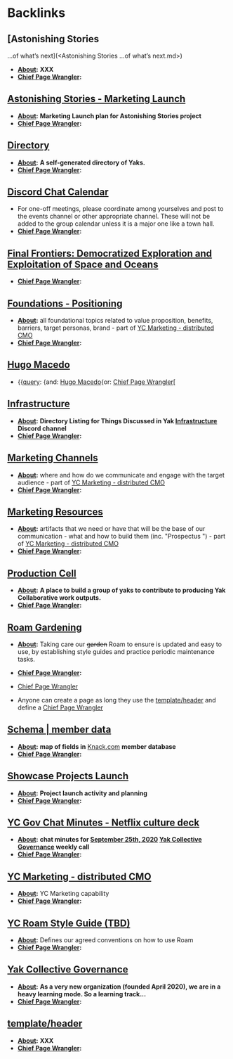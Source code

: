 
# Backlinks
## [Astonishing Stories
...of what’s next](<Astonishing Stories
...of what’s next.md>)
- **[About](<About.md>):** __XXX__
- **[Chief Page Wrangler](<Chief Page Wrangler.md>):**

## [Astonishing Stories - Marketing Launch](<Astonishing Stories - Marketing Launch.md>)
- **[About](<About.md>):** __Marketing Launch plan for Astonishing Stories project__
- **[Chief Page Wrangler](<Chief Page Wrangler.md>):**

## [Directory](<Directory.md>)
- **[About](<About.md>):** __A self-generated directory of Yaks.__
- **[Chief Page Wrangler](<Chief Page Wrangler.md>):**

## [Discord Chat Calendar](<Discord Chat Calendar.md>)
- For one-off meetings, please coordinate among yourselves and post to the events channel or other appropriate channel. These will not be added to the group calendar unless it is a major one like a town hall.
- **[Chief Page Wrangler](<Chief Page Wrangler.md>):**

## [Final Frontiers: Democratized Exploration and Exploitation of Space and Oceans](<Final Frontiers: Democratized Exploration and Exploitation of Space and Oceans.md>)
- **[Chief Page Wrangler](<Chief Page Wrangler.md>):**

## [Foundations - Positioning](<Foundations - Positioning.md>)
- **[About](<About.md>):** all foundational topics related to value proposition, benefits, barriers, target personas, brand - part of [YC Marketing - distributed CMO](<YC Marketing - distributed CMO.md>) 
- **[Chief Page Wrangler](<Chief Page Wrangler.md>):**

## [Hugo Macedo](<Hugo Macedo.md>)
- {{[query](<query.md>): {and: [Hugo Macedo](<Hugo Macedo.md>){or: [Chief Page Wrangler](<Chief Page Wrangler.md>)[

## [Infrastructure](<Infrastructure.md>)
- **[About](<About.md>):** __Directory Listing for Things Discussed in Yak [Infrastructure](<Infrastructure.md>) Discord channel__
- **[Chief Page Wrangler](<Chief Page Wrangler.md>):**

## [Marketing Channels](<Marketing Channels.md>)
- **[About](<About.md>):** where and how do we communicate and engage with the target audience - part of [YC Marketing - distributed CMO](<YC Marketing - distributed CMO.md>)
- **[Chief Page Wrangler](<Chief Page Wrangler.md>):**

## [Marketing Resources](<Marketing Resources.md>)
- **[About](<About.md>):** artifacts that we need or have that will be the base of our communication - what and how to build them (inc. "Prospectus ") - part of [YC Marketing - distributed CMO](<YC Marketing - distributed CMO.md>)
- **[Chief Page Wrangler](<Chief Page Wrangler.md>):**

## [Production Cell](<Production Cell.md>)
- **[About](<About.md>):** __A place to build a group of yaks to contribute to producing Yak Collaborative work outputs.__
- **[Chief Page Wrangler](<Chief Page Wrangler.md>):**

## [Roam Gardening](<Roam Gardening.md>)
- **[About](<About.md>):** Taking care our ~~garden~~ Roam to ensure is updated and easy to use, by establishing style guides and practice periodic maintenance tasks.
- **[Chief Page Wrangler](<Chief Page Wrangler.md>):**

- [Chief Page Wrangler](<Chief Page Wrangler.md>)

- Anyone can create a page as long they use the [template/header](<template/header.md>) and define a [Chief Page Wrangler](<Chief Page Wrangler.md>)

## [Schema | member data](<Schema | member data.md>)
- **[About](<About.md>):** __map of fields in__ [Knack.com](<Knack.com.md>) __member database__
- **[Chief Page Wrangler](<Chief Page Wrangler.md>):**

## [Showcase Projects Launch](<Showcase Projects Launch.md>)
- **[About](<About.md>):** __Project launch activity and planning__
- **[Chief Page Wrangler](<Chief Page Wrangler.md>):**

## [YC Gov Chat Minutes - Netflix culture deck](<YC Gov Chat Minutes - Netflix culture deck.md>)
- **[About](<About.md>):** __chat minutes for [September 25th, 2020](<September 25th, 2020.md>) [Yak Collective Governance](<Yak Collective Governance.md>) weekly call__
- **[Chief Page Wrangler](<Chief Page Wrangler.md>):**

## [YC Marketing - distributed CMO](<YC Marketing - distributed CMO.md>)
- **[About](<About.md>):** YC Marketing capability
- **[Chief Page Wrangler](<Chief Page Wrangler.md>):**

## [YC Roam Style Guide (TBD)](<YC Roam Style Guide (TBD).md>)
- **[About](<About.md>):** Defines our agreed conventions on how to use Roam
- **[Chief Page Wrangler](<Chief Page Wrangler.md>):**

## [Yak Collective Governance](<Yak Collective Governance.md>)
- **[About](<About.md>):** __As a very new organization (founded April 2020), we are in a heavy learning mode. So a learning track...__
- **[Chief Page Wrangler](<Chief Page Wrangler.md>):**

## [template/header](<template/header.md>)
- **[About](<About.md>):** __XXX__
- **[Chief Page Wrangler](<Chief Page Wrangler.md>):**

